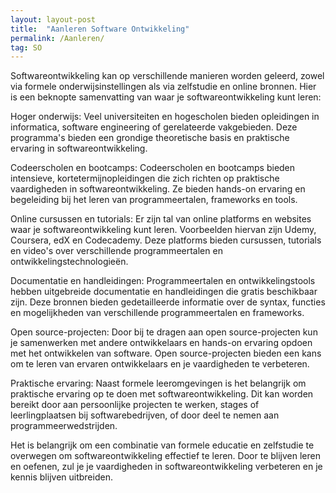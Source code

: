 ```yaml
---
layout: layout-post
title:  "Aanleren Software Ontwikkeling"
permalink: /Aanleren/
tag: SO
---
```


Softwareontwikkeling kan op verschillende manieren worden geleerd, zowel via formele onderwijsinstellingen als via zelfstudie en online bronnen. Hier is een beknopte samenvatting van waar je softwareontwikkeling kunt leren:

Hoger onderwijs: Veel universiteiten en hogescholen bieden opleidingen in informatica, software engineering of gerelateerde vakgebieden. Deze programma's bieden een grondige theoretische basis en praktische ervaring in softwareontwikkeling.

Codeerscholen en bootcamps: Codeerscholen en bootcamps bieden intensieve, kortetermijnopleidingen die zich richten op praktische vaardigheden in softwareontwikkeling. Ze bieden hands-on ervaring en begeleiding bij het leren van programmeertalen, frameworks en tools.

Online cursussen en tutorials: Er zijn tal van online platforms en websites waar je softwareontwikkeling kunt leren. Voorbeelden hiervan zijn Udemy, Coursera, edX en Codecademy. Deze platforms bieden cursussen, tutorials en video's over verschillende programmeertalen en ontwikkelingstechnologieën.

Documentatie en handleidingen: Programmeertalen en ontwikkelingstools hebben uitgebreide documentatie en handleidingen die gratis beschikbaar zijn. Deze bronnen bieden gedetailleerde informatie over de syntax, functies en mogelijkheden van verschillende programmeertalen en frameworks.

Open source-projecten: Door bij te dragen aan open source-projecten kun je samenwerken met andere ontwikkelaars en hands-on ervaring opdoen met het ontwikkelen van software. Open source-projecten bieden een kans om te leren van ervaren ontwikkelaars en je vaardigheden te verbeteren.

Praktische ervaring: Naast formele leeromgevingen is het belangrijk om praktische ervaring op te doen met softwareontwikkeling. Dit kan worden bereikt door aan persoonlijke projecten te werken, stages of leerlingplaatsen bij softwarebedrijven, of door deel te nemen aan programmeerwedstrijden.

Het is belangrijk om een combinatie van formele educatie en zelfstudie te overwegen om softwareontwikkeling effectief te leren. Door te blijven leren en oefenen, zul je je vaardigheden in softwareontwikkeling verbeteren en je kennis blijven uitbreiden.